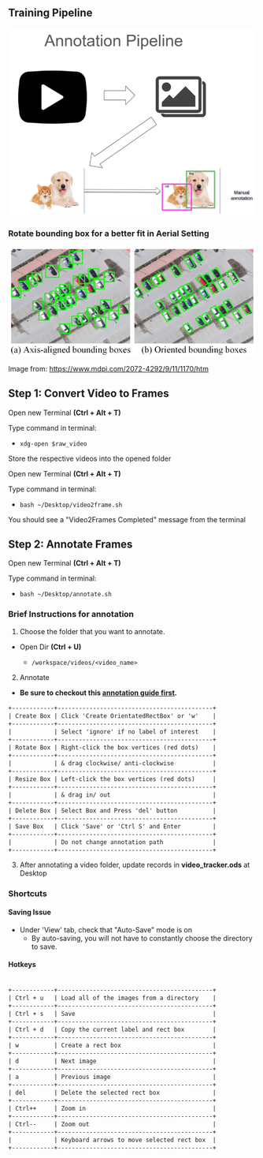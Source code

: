 ## Training Pipeline

![Pipeline](./annotation_pipeline.png)
### Rotate bounding box for a better fit in Aerial Setting

![OBB](./obb.png)

Image from: https://www.mdpi.com/2072-4292/9/11/1170/htm

## Step 1: Convert Video to Frames

Open new Terminal **(Ctrl + Alt + T)**

Type command in terminal: 

  - ```xdg-open $raw_video```

Store the respective videos into the opened folder

Open new Terminal **(Ctrl + Alt + T)**

Type command in terminal: 

  - ```bash ~/Desktop/video2frame.sh```

You should see a "Video2Frames Completed" message from the terminal

## Step 2: Annotate Frames

Open new Terminal **(Ctrl + Alt + T)**

Type command in terminal: 

  - ```bash ~/Desktop/annotate.sh```

### Brief Instructions for annotation
1. Choose the folder that you want to annotate.
  - Open Dir **(Ctrl + U)** 
  
    - ```/workspace/videos/<video_name>```

2. Annotate
  - **Be sure to checkout this [annotation guide first](./Object%20Detection%20Annotation%20Guide.html).**

~~~~~~~
+------------+--------------------------------------------+
| Create Box | Click 'Create OrientatedRectBox' or 'w'    |
+------------+--------------------------------------------+
|            | Select 'ignore' if no label of interest    |
+------------+--------------------------------------------+
| Rotate Box | Right-click the box vertices (red dots)    |
+------------+--------------------------------------------+
|            | & drag clockwise/ anti-clockwise           |
+------------+--------------------------------------------+
| Resize Box | Left-click the box vertices (red dots)     |
+------------+--------------------------------------------+
|            | & drag in/ out                             |
+------------+--------------------------------------------+
| Delete Box | Select Box and Press 'del' button          |
+------------+--------------------------------------------+
| Save Box   | Click 'Save' or 'Ctrl S' and Enter         |
+------------+--------------------------------------------+
|            | Do not change annotation path              |
+------------+--------------------------------------------+

~~~~~~~

3. After annotating a video folder, update records in **video_tracker.ods** at Desktop

### Shortcuts

#### Saving Issue
- Under 'View' tab, check that "Auto-Save" mode is on
  - By auto-saving, you will not have to constantly choose the directory to save.

#### Hotkeys
~~~~~~~

+------------+--------------------------------------------+
| Ctrl + u   | Load all of the images from a directory    |
+------------+--------------------------------------------+
| Ctrl + s   | Save                                       |
+------------+--------------------------------------------+
| Ctrl + d   | Copy the current label and rect box        |
+------------+--------------------------------------------+
| w          | Create a rect box                          |
+------------+--------------------------------------------+
| d          | Next image                                 |
+------------+--------------------------------------------+
| a          | Previous image                             |
+------------+--------------------------------------------+
| del        | Delete the selected rect box               |
+------------+--------------------------------------------+
| Ctrl++     | Zoom in                                    |
+------------+--------------------------------------------+
| Ctrl--     | Zoom out                                   |
+------------+--------------------------------------------+
|            | Keyboard arrows to move selected rect box  |
+------------+--------------------------------------------+
~~~~~~~